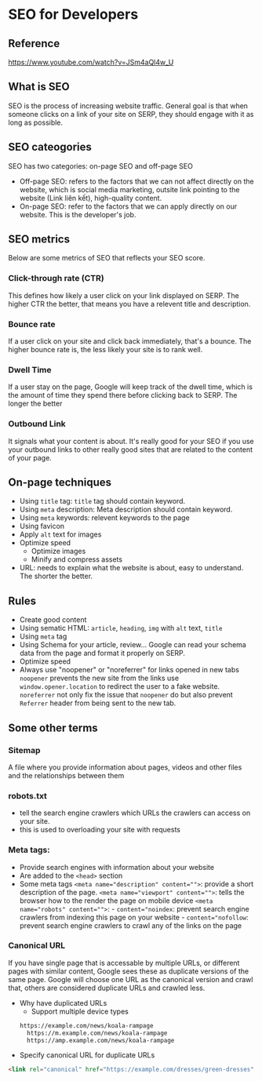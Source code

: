 # SEO for Developers

## Reference

<https://www.youtube.com/watch?v=JSm4aQl4w_U>

## What is SEO

SEO is the process of increasing website traffic. General goal is that when someone clicks on a link of your site on SERP, they should engage with it as long as possible.

## SEO cateogories

SEO has two categories: on-page SEO and off-page SEO
- Off-page SEO: refers to the factors that we can not affect directly on the website, which is social media marketing, outsite link pointing to the website (Link liên kết), high-quality content.
- On-page SEO: refer to the factors that we can apply directly on our website. This is the developer's job.

## SEO metrics

Below are some metrics of SEO that reflects your SEO score.

### Click-through rate (CTR)

This defines how likely a user click on your link displayed on SERP. The higher CTR the better, that means you have a relevent title and description.

### Bounce rate

If a user click on your site and click back immediately, that's a bounce. The higher bounce rate is, the less likely your site is to rank well.

### Dwell Time

If a user stay on the page, Google will keep track of the dwell time, which is the amount of time they spend there before clicking back to SERP. The longer the better

### Outbound Link

It signals what your content is about. It's really good for your SEO if you use your outbound links to other really good sites that are related to the content of your page.

## On-page techniques

- Using `title` tag: `title` tag should contain keyword.
- Using `meta` description: Meta description should contain keyword.
- Using `meta` keywords: relevent keywords to the page
- Using favicon
- Apply `alt` text for images
- Optimize speed
  - Optimize images
  - Minify and compress assets
- URL: needs to explain what the website is about, easy to understand. The shorter the better.

## Rules

- Create good content
- Using sematic HTML: `article`, `heading`, `img` with `alt` text, `title`
- Using `meta` tag
- Using Schema for your article, review... Google can read your schema data from the page and format it properly on SERP.
- Optimize speed
- Always use "noopener" or "noreferrer" for links opened in new tabs
`noopener` prevents the new site from the links use `window.opener.location` to redirect the user to a fake website.
`noreferrer` not only fix the issue that `noopener` do but also prevent `Referrer` header from being sent to the new tab.

## Some other terms

### Sitemap

A file where you provide information about pages, videos and other files and the relationships between them

### robots.txt

- tell the search engine crawlers which URLs the crawlers can access on your site.
- this is used to overloading your site with requests

### Meta tags:

- Provide search engines with information about your website
- Are added to the `<head>` section
- Some meta tags
	`<meta name="description" content="">`: provide a short description of the page.
	`<meta name="viewport" content="">`: tells the browser how to the render the page on mobile device
	`<meta name="robots" content="">`:
	  - `content="noindex`: prevent search engine crawlers from indexing this page on your website
	  - `content="nofollow`: prevent search engine crawlers to crawl any of the links on the page

### Canonical URL

If you have single page that is accessable by multiple URLs, or different pages with similar content, Google sees these as duplicate versions of the same page. Google will choose one URL as the canonical version and crawl that, others are considered duplicate URLs and crawled less.
- Why have duplicated URLs
  - Support multiple device types
  ```html
  https://example.com/news/koala-rampage
	https://m.example.com/news/koala-rampage
	https://amp.example.com/news/koala-rampage
  ```
- Specify canonical URL for duplicate URLs
```html
<link rel="canonical" href="https://example.com/dresses/green-dresses" />
```

